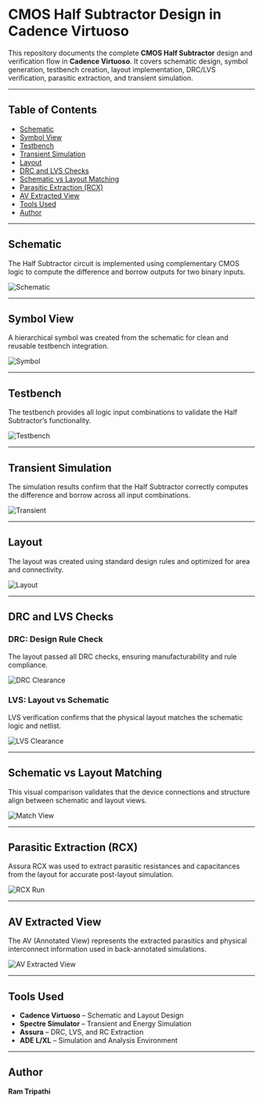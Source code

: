 
# CMOS Half Subtractor Design in Cadence Virtuoso

This repository documents the complete **CMOS Half Subtractor** design and verification flow in **Cadence Virtuoso**. It covers schematic design, symbol generation, testbench creation, layout implementation, DRC/LVS verification, parasitic extraction, and transient simulation.

---

## Table of Contents  
- [Schematic](#schematic)  
- [Symbol View](#symbol-view)  
- [Testbench](#testbench)  
- [Transient Simulation](#transient-simulation)  
- [Layout](#layout)  
- [DRC and LVS Checks](#drc-and-lvs-checks)  
- [Schematic vs Layout Matching](#schematic-vs-layout-matching)  
- [Parasitic Extraction (RCX)](#parasitic-extraction-rcx)  
- [AV Extracted View](#av-extracted-view)  
- [Tools Used](#tools-used)  
- [Author](#author)

---

## Schematic  
The Half Subtractor circuit is implemented using complementary CMOS logic to compute the difference and borrow outputs for two binary inputs.

![Schematic](./Schematic_HS.png)

---

## Symbol View  
A hierarchical symbol was created from the schematic for clean and reusable testbench integration.

![Symbol](./HS_Symbol.png)

---

## Testbench  
The testbench provides all logic input combinations to validate the Half Subtractor’s functionality.

![Testbench](./Half_substractor_Tb.png)

---

## Transient Simulation  
The simulation results confirm that the Half Subtractor correctly computes the difference and borrow across all input combinations.

![Transient](./Transient_waveform_HS.png)

---

## Layout  
The layout was created using standard design rules and optimized for area and connectivity.

![Layout](./Layout.png)

---

## DRC and LVS Checks

### DRC: Design Rule Check  
The layout passed all DRC checks, ensuring manufacturability and rule compliance.

![DRC Clearance](./NO_DRC_HS.png)

### LVS: Layout vs Schematic  
LVS verification confirms that the physical layout matches the schematic logic and netlist.

![LVS Clearance](./LVS_Run.png)

---

## Schematic vs Layout Matching  
This visual comparison validates that the device connections and structure align between schematic and layout views.

![Match View](./Layout_and_schematic_match.png)

---

## Parasitic Extraction (RCX)  
Assura RCX was used to extract parasitic resistances and capacitances from the layout for accurate post-layout simulation.

![RCX Run](./RCX_Run_assura_HS.png)

---

## AV Extracted View  
The AV (Annotated View) represents the extracted parasitics and physical interconnect information used in back-annotated simulations.

![AV Extracted View](./HS_AV_Extracted_view.png)

---

## Tools Used  
- **Cadence Virtuoso** – Schematic and Layout Design  
- **Spectre Simulator** – Transient and Energy Simulation  
- **Assura** – DRC, LVS, and RC Extraction  
- **ADE L/XL** – Simulation and Analysis Environment  

---

## Author  
**Ram Tripathi**
